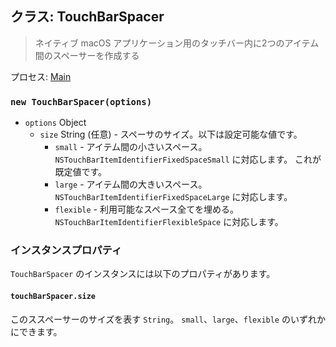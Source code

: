 ## クラス: TouchBarSpacer

> ネイティブ macOS アプリケーション用のタッチバー内に2つのアイテム間のスペーサーを作成する

プロセス: [Main](../glossary.md#main-process)

### `new TouchBarSpacer(options)`

* `options` Object
  * `size` String (任意) - スペーサのサイズ。以下は設定可能な値です。
    * `small` - アイテム間の小さいスペース。 `NSTouchBarItemIdentifierFixedSpaceSmall` に対応します。 これが既定値です。
    * `large` - アイテム間の大きいスペース。 `NSTouchBarItemIdentifierFixedSpaceLarge` に対応します。
    * `flexible` - 利用可能なスペース全てを埋める。 `NSTouchBarItemIdentifierFlexibleSpace` に対応します。

### インスタンスプロパティ

`TouchBarSpacer` のインスタンスには以下のプロパティがあります。

#### `touchBarSpacer.size`

このススペーサーのサイズを表す `String`。  `small`、`large`、`flexible` のいずれかにできます。
